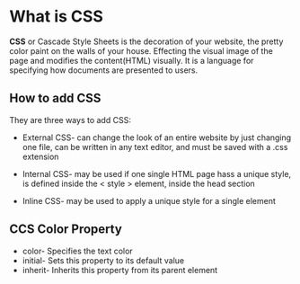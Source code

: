 # What is CSS

**CSS** or Cascade Style Sheets is the decoration of your website, the pretty color paint on the walls of your house. Effecting the visual image of the page and modifies the content(HTML) visually. It is a language for specifying how documents are presented to users.

## How to add CSS

They are three ways to add CSS:

+ External CSS- can change the look of an entire website by just changing one file, can be written in any text editor, and must be saved with a .css extension

+ Internal CSS- may be used if one single HTML page hass a unique style, is defined inside the < style > element, inside the head section

+ Inline CSS- may be used to apply a unique style for a single element

## CCS Color Property 

+ color- Specifies the text color
+ initial- Sets this property to its default value
+ inherit- Inherits this property from its parent element